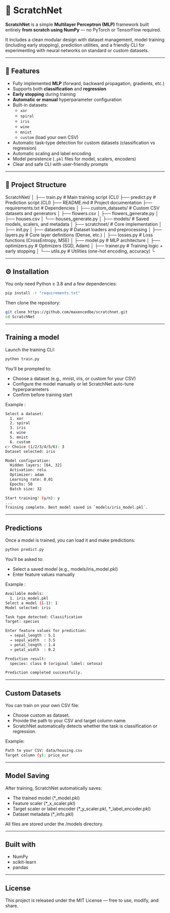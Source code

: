 # 🧠 ScratchNet

**ScratchNet** is a simple **Multilayer Perceptron (MLP)** framework built entirely **from scratch using NumPy** — no PyTorch or TensorFlow required.

It includes a clean modular design with dataset management, model training (including early stopping), prediction utilities, and a friendly CLI for experimenting with neural networks on standard or custom datasets.

---

## 🚀 Features

- Fully implemented **MLP** (forward, backward propagation, gradients, etc.)
- Supports both **classification** and **regression**
- **Early stopping** during training
- **Automatic or manual** hyperparameter configuration
- Built-in datasets:
  - `xor`
  - `spiral`
  - `iris`
  - `wine`
  - `mnist`
  - `custom` (load your own CSV)
- Automatic task-type detection for custom datasets (classification vs regression)
- Automatic scaling and label encoding
- Model persistence  (`.pkl` files for model, scalers, encoders)
- Clear and safe CLI with user-friendly prompts

---

## 🧩 Project Structure

ScratchNet/
│
├── train.py # Main training script (CLI)
├── predict.py # Prediction script (CLI)
├── README.md # Project documentation
├── requirements.txt # Dependencies
│
├── custom_datasets/ # Custom CSV datasets and generators
│ ├── flowers.csv
│ ├── flowers_generate.py
│ ├── houses.csv
│ └── houses_generate.py
│
├── models/ # Saved models, scalers, and metadata
│
├── scratchnet/ # Core implementation
│   ├── init.py
│   ├── datasets.py # Dataset loaders and preprocessing
│   ├── layers.py # Core layer definitions (Dense, etc.)
│   ├── losses.py # Loss functions (CrossEntropy, MSE)
│   ├── model.py # MLP architecture
│   ├── optimizers.py # Optimizers (SGD, Adam)
│   ├── trainer.py # Training logic + early stopping
│   └── utils.py # Utilities (one-hot encoding, accuracy)
└

---

## ⚙️ Installation

You only need Python ≥ 3.8 and a few dependencies:

```bash
pip install -r "requirements.txt"
```

Then clone the repository:

```bash
git clone https://github.com/maxencedbe/scratchnet.git
cd ScratchNet
```

---

## Training a model

Launch the training CLI:

```bash
python train.py
```

You’ll be prompted to:

- Choose a dataset (e.g., mnist, iris, or custom for your CSV)
- Configure the model manually or let ScratchNet auto-tune hyperparameters
- Confirm before training start

Example :

```bash
Select a dataset:
  1. xor
  2. spiral
  3. iris
  4. wine
  5. mnist
  6. custom
👉 Choice (1/2/3/4/5/6): 3
Dataset selected: iris

Model configuration:
  Hidden layers: [64, 32]
  Activation: relu
  Optimizer: adam
  Learning rate: 0.01
  Epochs: 50
  Batch size: 32

Start training? (y/n): y
...
Training complete. Best model saved in `models/iris_model.pkl`.
```

--- 

## Predictions

Once a model is trained, you can load it and make predictions:

```bash
python predict.py
```

You’ll be asked to:
- Select a saved model (e.g., models/iris_model.pkl)
- Enter feature values manually

Example :

```bash
Available models:
  1. iris_model.pkl
Select a model (1-1): 1
Model selected: iris

Task type detected: Classification
Target: species

Enter feature values for prediction:
  → sepal_length : 5.1
  → sepal_width  : 3.5
  → petal_length : 1.4
  → petal_width  : 0.2

Prediction result:
  species: class 0 (original label: setosa)

Prediction completed successfully.
```

---

## Custom Datasets

You can train on your own CSV file:
- Choose custom as dataset.
- Provide the path to your CSV and target column name.
- ScratchNet automatically detects whether the task is classification or regression.

Example:

```bash
Path to your CSV: data/housing.csv
Target column (y): price_eur
```

---

## Model Saving

After training, ScratchNet automatically saves:
- The trained model (*_model.pkl)
- Feature scaler (*_x_scaler.pkl)
- Target scaler or label encoder (*_y_scaler.pkl, *_label_encoder.pkl)
- Dataset metadata (*_info.pkl)

All files are stored under the /models directory.

---

## Built with

- NumPy
- scikit-learn
- pandas

---

## License

This project is released under the MIT License — free to use, modify, and share.